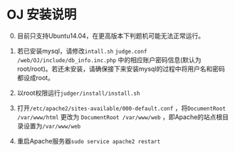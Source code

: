 # OJ 安装说明 

0. 目前只支持Ubuntu14.04，在更高版本下判题机可能无法正常运行。

1. 若已安装mysql，请修改`intall.sh` `judge.conf` `/web/OJ/include/db_info.inc.php` 中的相应账户密码信息(默认为root/root)。若还未安装，请确保接下来安装mysql的过程中将用户名和密码都设成root。

2. 以root权限运行`judger/install/install.sh`

3. 打开`/etc/apache2/sites-available/000-default.conf` ，将`DocumentRoot /var/www/html` 更改为 `DocumentRoot /var/www/web` ，即Apache的站点根目录设置为`/var/www/web` 

4. 重启Apache服务器`sudo service apache2 restart`
